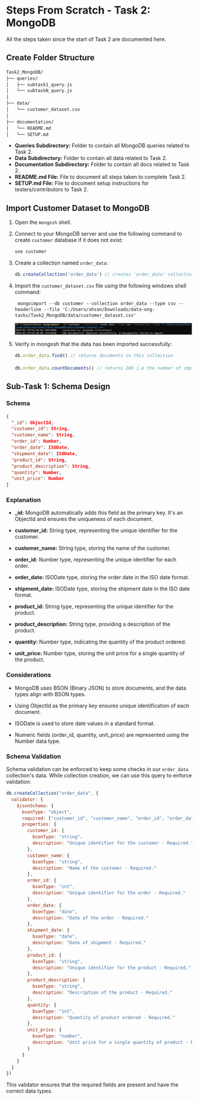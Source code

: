 # Steps From Scratch - Task 2: MongoDB

All the steps taken since the start of Task 2 are documented here.

## Create Folder Structure

```markdown
Task2_MongoDB/
├── queries/
│   ├── subtask1_query.js
│   └── subtaskN_query.js
│
├── data/
│   └── customer_dataset.csv
│
├── documentation/
│   └── README.md
│   └── SETUP.md
```

- **Queries Subdirectory:** Folder to contain all MongoDB queries related to Task 2.
- **Data Subdirectory:** Folder to contain all data related to Task 2.
- **Documentation Subdirectory:** Folder to contain all docs related to Task 2.
- **README.md File:** File to document all steps taken to complete Task 2.
- **SETUP.md File:** File to document setup instructions for testers/contributors to Task 2.

## Import Customer Dataset to MongoDB

1. Open the `mongosh` shell.

2. Connect to your MongoDB server and use the following command to create `customer` database if it does not exist:
   ```js
   use customer
   ```

3. Create a collection named `order_data`:
   ```js
   db.createCollection('order_data') // creates 'order_data' collection
   ```

4. Import the `customer_dataset.csv` file using the following windows shell command:
   ```shell
    mongoimport --db customer --collection order_data --type csv --headerline --file 'C:/Users/ahsan/Downloads/data-eng-tasks/Task2_MongoDB/data/customer_dataset.csv'
   ```

   ![mongoimport](mongoimport.png)

5. Verify in mongosh that the data has been imported successfully:
   ```js
   db.order_data.find() // returns documents in this collection

   db.order_data.countDocuments() // returns 280 i.e the number of imported documents
   ```

## Sub-Task 1: Schema Design

### Schema 

```json
{
  "_id": ObjectId, 
  "customer_id": String,
  "customer_name": String,
  "order_id": Number,
  "order_date": ISODate,
  "shipment_date": ISODate,
  "product_id": String,
  "product_description": String,
  "quantity": Number,
  "unit_price": Number
}
```

### Explanation

- **_id:** MongoDB automatically adds this field as the primary key. It's an ObjectId and ensures the uniqueness of each document.

- **customer_id:** String type, representing the unique identifier for the customer.

- **customer_name:** String type, storing the name of the customer.

- **order_id:** Number type, representing the unique identifier for each order.

- **order_date:** ISODate type, storing the order date in the ISO date format.

- **shipment_date:** ISODate type, storing the shipment date in the ISO date format.

- **product_id:** String type, representing the unique identifier for the product.

- **product_description:** String type, providing a description of the product.

- **quantity:** Number type, indicating the quantity of the product ordered.

- **unit_price:** Number type, storing the unit price for a single quantity of the product.

### Considerations

- MongoDB uses BSON (Binary JSON) to store documents, and the data types align with BSON types.

- Using ObjectId as the primary key ensures unique identification of each document.

- ISODate is used to store date values in a standard format.

- Numeric fields (order_id, quantity, unit_price) are represented using the Number data type.

### Schema Validation

Schema validation can be enforced to keep some checks in our `order_data` collection's data. While collection creation, we can use this query to enforce validation:

```js
db.createCollection("order_data", {
  validator: {
    $jsonSchema: {
      bsonType: "object",
      required: ["customer_id", "customer_name", "order_id", "order_date", "shipment_date", "product_id", "product_description", "quantity", "unit_price"],
      properties: {
        customer_id: {
          bsonType: "string",
          description: "Unique identifier for the customer - Required."
        },
        customer_name: {
          bsonType: "string",
          description: "Name of the customer - Required."
        },
        order_id: {
          bsonType: "int",
          description: "Unique identifier for the order - Required."
        },
        order_date: {
          bsonType: "date",
          description: "Date of the order - Required."
        },
        shipment_date: {
          bsonType: "date",
          description: "Date of shipment - Required."
        },
        product_id: {
          bsonType: "string",
          description: "Unique identifier for the product - Required."
        },
        product_description: {
          bsonType: "string",
          description: "Description of the product - Required."
        },
        quantity: {
          bsonType: "int",
          description: "Quantity of product ordered - Required."
        },
        unit_price: {
          bsonType: "number",
          description: "Unit price for a single quantity of product - Required."
        }
      }
    }
  }
})
```

This validator ensures that the required fields are present and have the correct data types.